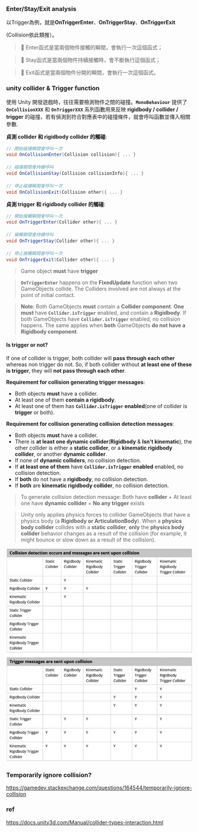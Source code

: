 ### Enter/Stay/Exit analysis

以Trigger為例，就是**OnTriggerEnter**、**OnTriggerStay**、**OnTriggerExit**

(Collision依此類推）。

> 📎 Enter函式是當兩個物件接觸的瞬間，會執行一次這個函式；

> 📎 Stay函式是當兩個物件持續接觸時，會不斷執行這個函式；

> 📎 Exit函式是當兩個物件分開的瞬間，會執行一次這個函式。


### unity collider & Trigger function
使用 Unity 開發遊戲時，往往需要檢測物件之間的碰撞。**`MonoBehaviour`** 提供了 **`OnCollisionXXX`** 和 **`OnTriggerXXX`** 系列函數用來反映 **rigidbody / collider / trigger** 的碰撞，若有偵測到符合對應表中的碰撞條件，就會呼叫函數並傳入相關參數.

**貞測 collider 和 rigidbody collider 的觸碰**: 
```cs
// 開始碰撞瞬間會呼叫一次
void OnCollisionEnter(Collision collision){ ... }　

// 碰撞期間會持續呼叫
void OnCollisionStay(Collision collisionInfo){ ... }

// 停止碰撞瞬間會呼叫一次
void OnCollisionExit(Collision other){ ... }
```

**貞測 trigger 和 rigidbody collider 的觸碰**: 
```cs
// 開始接觸瞬間會呼叫一次
void OnTriggerEnter(Collider other){ ... }

// 接觸期間會持續呼叫
void OnTriggerStay(Collider other){ ... }

// 停止接觸瞬間會呼叫一次
void OnTriggerExit(Collider other){ ... }
```

> Game object **must** have **trigger**

> **`OnTriggerEnter`** happens on the **FixedUpdate** function when two GameObjects collide. The Colliders involved are not always at the point of initial contact.

> **Note**: Both GameObjects **must** contain a **Collider component**. **One must** have **`Collider.isTrigger`** enabled, and contain a **Rigidbody**. If both GameObjects have **`Collider.isTrigger`** enabled, no collision happens. The same applies when **both** GameObjects **do not have a Rigidbody component**.


#### Is trigger or not?
If one of collider is trigger, both collider will **pass through each other** whereas non trigger do not. So, if both collider without **at least one of these is trigger**, they will **not pass through each other**.

**Requirement for collision generating trigger messages**:
- Both objects **must** have a collider.
- At least one of them **contain a rigidbody**.
- At least one of them has **`Collider.isTrigger` enabled**(one of collider is **trigger** or both).

**Requirement for collision generating collision detection messages**:
- Both objects **must** have a collider.
- There is **at least one dynamic collider**(**Rigidbody** & **Isn't kinematic**), the other collider is either a **static collider**, or a **kinematic rigidbody collider**, or another **dynamic collider**.
- If none of **dynamic colliders**, no collision detection.
- If **at least one of them** have **`Collider.isTrigger` enabled** enabled, no collision detection.
- If **both** do not have a **rigidbody**, no collision detection.
- If **both** are **kinematic rigidbody collider**, no collision detection.

> To generate collision detection message: Both have **collider** + At least one have **dynamic collider** + **No any trigger** exists

> Unity only applies physics forces to collider GameObjects that have a physics body (a **Rigidbody or ArticulationBody**). When a **physics body collider** collides with a **static collider**, **only** the **physics body collider** behavior changes as a result of the collision (for example, it might bounce or slow down as a result of the collision).

![](./img/trigger&collider.png)

### Temporarily ignore collision?

https://gamedev.stackexchange.com/questions/164544/temporarily-ignore-collision


### ref
https://docs.unity3d.com/Manual/collider-types-interaction.html

